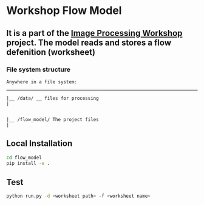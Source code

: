 # Workshop Flow Model

## It is a part of the [Image Processing Workshop](https://github.com/ekarpovs/image-processing-workshop) project. The model reads and stores a flow defenition (worksheet)

### File system structure

    Anywhere in a file system:
_____
    |__ /data/ __ files for processing
    |
    

    |__ /flow_model/ The project files
    |

## Local Installation

```bash
cd flow_model
pip install -e .
```

## Test

```bash
python run.py -d <worksheet path> -f <worksheet name>
```

